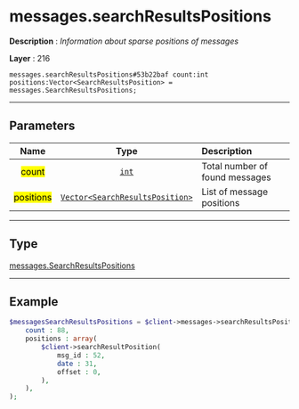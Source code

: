 # messages.searchResultsPositions

**Description** : *Information about sparse positions of messages*

**Layer** : 216

```tl
messages.searchResultsPositions#53b22baf count:int positions:Vector<SearchResultsPosition> = messages.SearchResultsPositions;
```

---

## Parameters

| Name | Type | Description |
| :---: | :---: | :--- |
| <mark>count</mark> | [`int`](type/int) | Total number of found messages |
| <mark>positions</mark> | [`Vector<SearchResultsPosition>`](type/SearchResultsPosition) | List of message positions |

---

## Type

[messages.SearchResultsPositions](type/messages.SearchResultsPositions)

---

## Example

```php
$messagesSearchResultsPositions = $client->messages->searchResultsPositions(
	count : 88,
	positions : array(
		$client->searchResultPosition(
			msg_id : 52,
			date : 31,
			offset : 0,
		),
	),
);
```